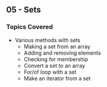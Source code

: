 ## 05 - Sets

### Topics Covered

- Various methods with sets
  - Making a set from an array
  - Adding and removing elements
  - Checking for membership
  - Convert a set to an array
  - For/of loop with a set
  - Make an iterator from a set
